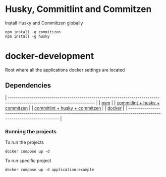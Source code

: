# Husky, Commitlint and Commitzen

Install Husky and Commitizen globally

```shell
npm install -g commitizen
npm install -g husky
```

# docker-development

Root where all the applications docker settings are located

## Dependencies

| ------------------------------------------------------------------------------------------------------------------------- |
| [nvm](https://nodejs.org/pt-br/download/package-manager) |
| [commitlint + husky + commitzen](https://dev.to/vitordevsp/padronizacao-de-commit-com-commitlint-husky-e-commitizen-3g1n) |
| [commitlint + husky + commitzen](https://dev.to/vitordevsp/padronizacao-de-commit-com-commitlint-husky-e-commitizen-3g1n) |
| [docker](https://docs.docker.com/engine/install/) |
| ------------------------------------------------------------------------------------------------------------------------- |

### Running the projects

To run the projects

```shell
docker compose up -d
```

To run specific project

```shell
docker compose up -d application-example
```
